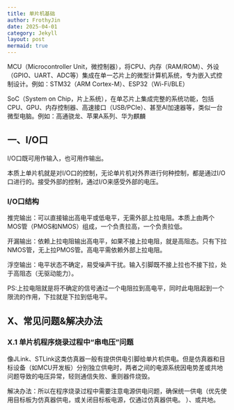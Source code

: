 ```yaml
---
title: 单片机基础
author: FrothyJin
date: 2025-04-01
category: Jekyll
layout: post
mermaid: true
---
```


MCU（Microcontroller Unit，微控制器），将CPU、内存（RAM/ROM）、外设（GPIO、UART、ADC等）集成在单一芯片上的微型计算机系统，专为嵌入式控制设计。例如：STM32（ARM Cortex-M）、ESP32（Wi-Fi/BLE）

SoC（System on Chip，片上系统），在单芯片上集成完整的系统功能，包括CPU、GPU、内存控制器、高速接口（USB/PCIe）、甚至AI加速器等，类似一台微型电脑。例如：高通骁龙、苹果A系列、华为麒麟

## 一、I/O口

I/O口既可用作输入，也可用作输出。

本质上单片机就是对I/O口的控制，无论单片机对外界进行何种控制，都是通过I/O口进行的。接受外部的控制，通过I/O来感受外部的电压。

### I/O口结构

推完输出：可以直接输出高电平或低电平，无需外部上拉电阻。本质上由两个MOS管（PMOS和NMOS）组成，一个负责拉高，一个负责拉低。

开漏输出：依赖上拉电阻输出高电平，如果不接上拉电阻，就是高阻态。只有下拉NMOS管，无上拉PMOS管。高电平需依赖外部上拉电阻。

浮空输出：电平状态不确定，易受噪声干扰。输入引脚既不接上拉也不接下拉，处于高阻态（无驱动能力）。

PS:上拉电阻就是将不确定的信号通过一个电阻拉到高电平，同时此电阻起到一个限流的作用，下拉就是下拉到低电平。


## X、常见问题&解决办法

### X.1 单片机程序烧录过程中“串电压”问题

像JLink、STLink这类仿真器一般有提供供电引脚给单片机供电。但是仿真器和目标设备（如MCU开发板）分别独立供电时，两者之间的电源系统因电势差或共地问题导致的电压异常，轻则通信失败、重则器件烧毁。

解决办法：所以在程序烧录过程中需要注意电源供电问题，确保统一供电（优先使用目标板为仿真器供电，或关闭目标板电源，仅通过仿真器供电。
）、或共地。

